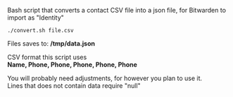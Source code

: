 Bash script that converts a contact CSV file into a json file, for Bitwarden to import as "Identity"

    ./convert.sh file.csv

Files saves to: **/tmp/data.json**

CSV format this script uses  
**Name, Phone, Phone, Phone, Phone, Phone**  
  
You will probably need adjustments, for however you plan to use it.  
Lines that does not contain data require "null"  

